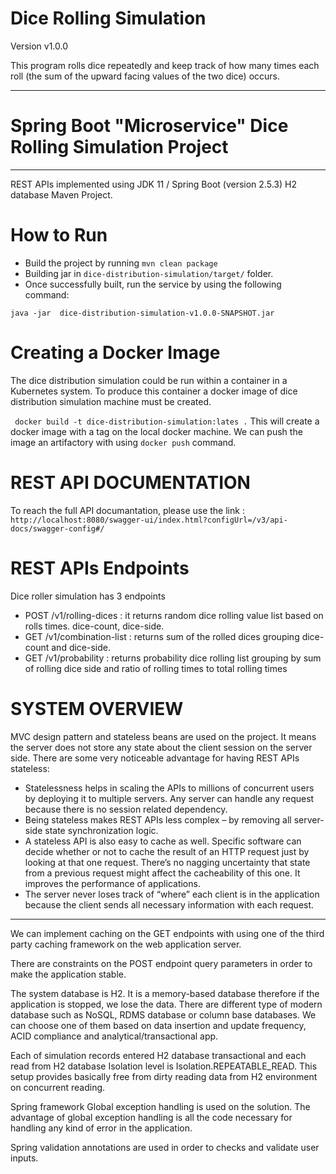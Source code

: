 
# Dice Rolling Simulation

Version v1.0.0 

This program rolls dice repeatedly and keep track of how many times each roll (the sum of the upward facing values of the two dice) occurs.

---

# Spring Boot "Microservice"  Dice Rolling Simulation Project

---

REST APIs implemented using JDK 11 / Spring Boot (version 2.5.3) H2 database Maven Project. 


# How to Run   

* Build the project by running `mvn clean package` 
* Building jar in `dice-distribution-simulation/target/` folder.
* Once successfully built, run the service by using the following command:
```
java -jar  dice-distribution-simulation-v1.0.0-SNAPSHOT.jar
```
# Creating a Docker Image
The dice distribution simulation could be run within a container in a Kubernetes system. 
To produce this container a docker image of dice distribution simulation machine must be created.

` docker build -t dice-distribution-simulation:lates .`
This will create a docker image with a tag on the local docker machine. We can push the image 
an artifactory with using `docker push` command.

# REST API DOCUMENTATION

To reach the full API documantation, please use the link : `http://localhost:8080/swagger-ui/index.html?configUrl=/v3/api-docs/swagger-config#/`

# REST APIs Endpoints
Dice roller simulation has 3 endpoints

* POST /v1/rolling-dices : it returns random dice rolling value list based on rolls times. dice-count, dice-side.
* GET /v1/combination-list : returns sum of the rolled dices grouping dice-count and dice-side.
* GET /v1/probability : returns probability dice rolling list grouping by sum of rolling dice side and ratio of rolling times to total rolling times

# SYSTEM OVERVIEW

MVC design pattern and stateless beans are used on the project. It means the server does not store any state about the client session on the server side. 
There are some very noticeable advantage for having REST APIs stateless:

* Statelessness helps in scaling the APIs to millions of concurrent users by deploying it to multiple servers. Any server can handle any request because there is no session related dependency.
* Being stateless makes REST APIs less complex – by removing all server-side state synchronization logic.
* A stateless API is also easy to cache as well. Specific software can decide whether or not to cache the result of an HTTP request just by looking at that one request. There’s no nagging uncertainty that state from a previous request might affect the cacheability of this one. It improves the performance of applications.
* The server never loses track of “where” each client is in the application because the client sends all necessary information with each request.

---

We can implement caching on the GET endpoints with using one of the third party caching framework on the web application server.

There are constraints on the POST endpoint query parameters in order to make the application stable.

The system database is H2. It is a memory-based database therefore if the application is stopped, we lose the data.
There are different type of modern database such as NoSQL, RDMS database or column base databases. We can choose one of them based on data insertion and update frequency, ACID compliance and analytical/transactional app. 

Each of simulation records entered H2 database transactional and each read from H2 database Isolation level is Isolation.REPEATABLE_READ. 
This setup provides basically free from dirty reading data from H2 environment on concurrent reading.

Spring framework Global exception handling is used on the solution. The advantage of global exception handling is all the code necessary for handling any kind of error in the application.

Spring validation annotations are used in order to checks and validate user inputs.